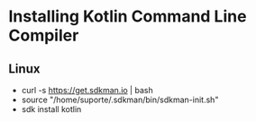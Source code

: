 # Installing Kotlin Command Line Compiler
## Linux
* curl -s https://get.sdkman.io | bash
* source "/home/suporte/.sdkman/bin/sdkman-init.sh"
* sdk install kotlin

